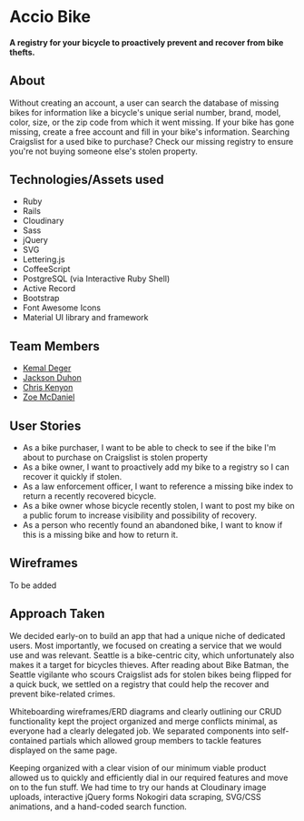 # Accio Bike

#### A registry for your bicycle to proactively prevent and recover from bike thefts.

## About

Without creating an account, a user can search the database of missing bikes for
information like a bicycle's unique serial number, brand, model, color, size, 
or the zip code from which it went missing. If your bike has gone missing, create 
a free account and fill in your bike's information. Searching Craigslist for a used
bike to purchase? Check our missing registry to ensure you're not buying someone 
else's stolen property. 

## Technologies/Assets used

* Ruby
* Rails
* Cloudinary
* Sass
* jQuery
* SVG
* Lettering.js
* CoffeeScript
* PostgreSQL (via Interactive Ruby Shell)
* Active Record 
* Bootstrap
* Font Awesome Icons
* Material UI library and framework

## Team Members

* [Kemal Deger](https://github.com/kedeger)
* [Jackson Duhon](https://github.com/shway250)
* [Chris Kenyon](https://github.com/ChrisKenyon79)
* [Zoe McDaniel](https://github.com/zmcdaniel)

## User Stories

* As a bike purchaser, I want to be able to check to see if the bike I'm about to purchase
on Craigslist is stolen property
* As a bike owner, I want to proactively add my bike to a registry so I can recover it quickly if stolen.
* As a law enforcement officer, I want to reference a missing bike index to return a recently
recovered bicycle.
* As a bike owner whose bicycle recently stolen, I want to post my bike on a public forum to 
increase visibility and possibility of recovery.
* As a person who recently found an abandoned bike, I want to know if this is a missing bike and how to return it.

## Wireframes

To be added

## Approach Taken

We decided early-on to build an app that had a unique niche of dedicated users. Most importantly, we focused 
on creating a service that we would use and was relevant. Seattle is a bike-centric city, which unfortunately also
makes it a target for bicycles thieves. After reading about Bike Batman, the Seattle vigilante who scours Craigslist 
ads for stolen bikes being flipped for a quick buck, we settled on a registry that could help the recover and prevent 
bike-related crimes.

Whiteboarding wireframes/ERD diagrams and clearly outlining our CRUD functionality kept the project organized and 
merge conflicts minimal, as everyone had a clearly delegated job. We separated components into self-contained partials 
which allowed group members to tackle features displayed on the same page. 

Keeping organized with a clear vision of our minimum viable product allowed us to quickly and efficiently dial in our 
required features and move on to the fun stuff. We had time to try our hands at Cloudinary image uploads, interactive 
jQuery forms Nokogiri data scraping, SVG/CSS animations, and a hand-coded search function.

## 
